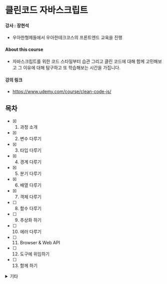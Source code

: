 # 클린코드 자바스크립트

#### 강사 : 장현석

- 우아한형제들에서 우아한테크코스의 프론트엔드 교육을 진행

#### About this course

- 자바스크립트를 위한 코드 스타일부터 습관 그리고 클린 코드에 대해 함께 고민해보고 그 이유에 대해 탐구하고 또 학습해보는 시간을 가집니다.

#### 강의 링크

- https://www.udemy.com/course/clean-code-js/

## 목차

- [x] 1. 과정 소개
- [x] 2. 변수 다루기
- [x] 3. 타입 다루기
- [x] 4. 경계 다루기
- [x] 5. 분기 다루기
- [x] 6. 배열 다루기
- [x] 7. 객체 다루기
- [ ] 8. 함수 다루기
- [ ] 9. 추상화 하기
- [ ] 10. 에러 다루기
- [ ] 11. Browser & Web API
- [ ] 12. 도구에 위임하기
- [ ] 13. 함께 하기

<details>
<summary>기타</summary>

- vscode extension : Quokka.js
  - console.log 등 결과값 미리 표시

</details>
